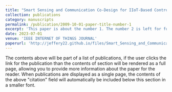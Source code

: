 ```yaml
---
title: "Smart Sensing and Communication Co-Design for IIoT-Based Control Systems"
collection: publications
category: manuscripts
permalink: /publication/2009-10-01-paper-title-number-1
excerpt: 'This paper is about the number 1. The number 2 is left for future work.'
date: 2023-07-01
venue: 'IEEE INTERNET OF THINGS JOURNAL'
paperurl: 'http://jeffery22.github.io/files/Smart_Sensing_and_Communication_Co-Design_for_IIoT-Based_Control_Systems.pdf'
---
```


The contents above will be part of a list of publications, if the user clicks the link for the publication than the contents of section will be rendered as a full page, allowing you to provide more information about the paper for the reader. When publications are displayed as a single page, the contents of the above "citation" field will automatically be included below this section in a smaller font.
